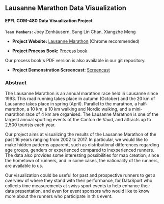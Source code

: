 ## Lausanne Marathon Data Visualization

#### EPFL COM-480 Data Visualization Project

**`Team Members`:** Joey Zenhäusern, Sung Lin Chan, Xiangzhe Meng

- **Project Website:** [Lausanne Marathon](https://sonychan0807.github.io/) (Chrome recommended)

- **Project Process Book:** [Process book](https://docs.google.com/document/d/1EHYNqUvYV9NgqAxjGbxRVW45st_6JBvdjYkWUG8atMQ/edit?usp=sharing)

Our process book's PDF version is also available in our git repository.

- **Project Demonstration Screencast:** [Screencast](https://zejo.ch/dv/cast_music.mp4)

### Abstract

The Lausanne Marathon is an annual marathon race held in Lausanne since 1993. This road running takes place in autumn (October) and the 20 km of Lausanne takes place in spring (April). Parallel to the marathon, a half-marathon, a 10 km, a 10 km walking and Nordic walking, and a mini-marathon race of 4 km are organised. The Lausanne Marathon is one of the largest annual sporting events of the Canton de Vaud, and attracts up to 2,500 tourists each year.

Our project aims at visualizing the results of the Lausanne Marathon of the past 16 years ranging from 2002 to 2017. In particular, we would like to make hidden patterns apparent, such as distributional differences regarding age groups, genders or experienced compared to inexperienced runners. The data also provides some interesting possibilities for map creation, since the hometown of runners, and in some cases, the nationality of the runners, are available to us.

Our visualization could be useful for past and prospective runners to get a overview of where they stand with their performance, for DataSport who collects time measurements at swiss sport events to help enhance their data presentation, and even for event sponsors who would like to know more about the runners who participate in this event.
